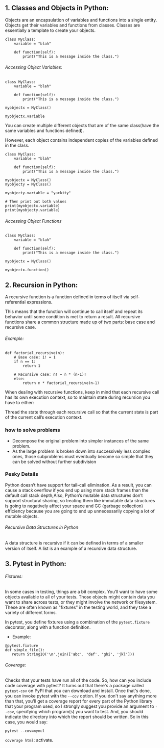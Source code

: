 ## 1. Classes and Objects in Python:

Objects are an encapsulation of variables and functions into a single entity. 
Objects get their variables and functions from classes. Classes are essentially a template to create your objects.

```
class MyClass:
    variable = "blah"

    def function(self):
        print("This is a message inside the class.")
```
###### Accessing Object Variables:
```
class MyClass:
    variable = "blah"

    def function(self):
        print("This is a message inside the class.")

myobjectx = MyClass()

myobjectx.variable
```
You can create multiple different objects that are of the same class(have the same variables and functions defined). 

However, each object contains independent copies of the variables defined in the class. 
```
class MyClass:
    variable = "blah"

    def function(self):
        print("This is a message inside the class.")

myobjectx = MyClass()
myobjecty = MyClass()

myobjecty.variable = "yackity"

# Then print out both values
print(myobjectx.variable)
print(myobjecty.variable)
```

###### Accessing Object Functions
```
class MyClass:
    variable = "blah"

    def function(self):
        print("This is a message inside the class.")

myobjectx = MyClass()

myobjectx.function()
```

## 2. Recursion in Python:
A recursive function is a function defined in terms of itself via self-referential expressions.

This means that the function will continue to call itself and repeat its behavior until some condition is met to return a result.
All recursive functions share a common structure made up of two parts: base case and recursive case.

###### Example:
```
def factorial_recursive(n):
    # Base case: 1! = 1
    if n == 1:
        return 1

    # Recursive case: n! = n * (n-1)!
    else:
        return n * factorial_recursive(n-1)
```

When dealing with recursive functions, keep in mind that each recursive call has its own execution context, so to maintain state during recursion you have to either:

Thread the state through each recursive call so that the current state is part of the current call’s execution context.

### how to solve problems 
* Decompose the original problem into simpler instances of the same problem.
* As the large problem is broken down into successively less complex ones, those subproblems must eventually become so simple that they can be solved without further subdivision

### Pesky Details
Python doesn’t have support for tail-call elimination. As a result, you can cause a stack overflow if you end up using more stack frames than the default call stack depth,Also, Python’s mutable data structures don’t support structural sharing, so treating them like immutable data structures is going to negatively affect your space and GC (garbage collection) efficiency because you are going to end up unnecessarily copying a lot of mutable objects.

###### Recursive Data Structures in Python
A data structure is recursive if it can be deﬁned in terms of a smaller version of itself. A list is an example of a recursive data structure. 

## 3. Pytest in Python:
###### Fixtures:
In some cases in testing, things are a bit complex. You'll want to have some objects available to all of your tests. Those objects might contain data you want to share across tests, or they might involve the network or filesystem. These are often known as "fixtures" in the testing world, and they take a variety of different forms.

In pytest, you define fixtures using a combination of the `pytest.fixture` decorator, along with a function definition.

* Example: 
```
@pytest.fixture
def simple_file():
   return StringIO('\n'.join(['abc', 'def', 'ghi', 'jkl']))
```

###### Coverage:
Checks that your tests have run all of the code.
So, how can you include code coverage with pytest? 
It turns out that there's a package called `pytest-cov` on PyPI that you can download and install. 
Once that's done, you can invoke pytest with the `--cov` option.
If you don't say anything more than that, you'll get a coverage report for every part of the Python library that your program used,
so I strongly suggest you provide an argument to `--cov`, specifying which program(s) you want to test.
And, you should indicate the directory into which the report should be written. So in this case, you would say:

`pytest --cov=mymul`

`coverage html`: activate.